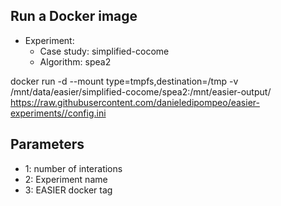 
## Run a Docker image

 - Experiment: 
   - Case study: simplified-cocome
   - Algorithm: spea2

docker run -d --mount type=tmpfs,destination=/tmp -v /mnt/data/easier/simplified-cocome/spea2:/mnt/easier-output/ https://raw.githubusercontent.com/danieledipompeo/easier-experiments//config.ini

## Parameters

 - 1: number of interations
 - 2: Experiment name
 - 3: EASIER docker tag
